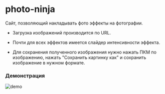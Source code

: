 # photo-ninja
Сайт, позволяющий накладывать фото эффекты на фотографии.

+ Загрузка изображений производится по URL.

+ Почти для всех эффектов имеется слайдер интенсивности эффекта.

+ Для сохранения полученного изображения нужно нажать ПКМ по изображению, нажать "Сохранить картинку как" и сохранить изображение в нужном формате.


### Демонстрация
![demo](https://media.giphy.com/media/SXNwlqyqWeGP7Q73ww/giphy.gif)